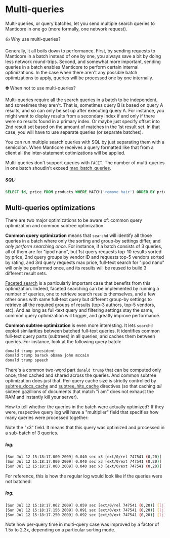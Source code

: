 # Multi-queries

Multi-queries, or query batches, let you send multiple search queries to Manticore in one go (more formally, one network request).

👍 Why use multi-queries?

Generally, it all boils down to performance. First, by sending requests to Manticore in a batch instead of one by one, you always save a bit by doing less network round-trips. Second, and somewhat more important, sending queries in a batch enables Manticore to perform certain internal optimizations. In the case when there aren't any possible batch optimizations to apply, queries will be processed one by one internally.

⛔ When not to use multi-queries?

Multi-queries require all the search queries in a batch to be independent, and sometimes they aren't. That is, sometimes query B is based on query A results, and so can only be set up after executing query A. For instance, you might want to display results from a secondary index if and only if there were no results found in a primary index. Or maybe just specify offset into 2nd result set based on the amount of matches in the 1st result set. In that case, you will have to use separate queries (or separate batches).

<!-- example multi-query 1 -->
You can run multiple search queries with SQL by just separating them with a semicolon. When Manticore receives a query formatted like that from a client all the inter-statement optimizations will be applied.

Multi-queries don't support queries with `FACET`. The number of multi-queries in one batch shoudln't exceed [max_batch_queries](../Server_settings/Searchd.md#max_batch_queries).


<!-- intro -->
##### SQL:

<!-- request SQL -->

```sql
SELECT id, price FROM products WHERE MATCH('remove hair') ORDER BY price DESC; SELECT id, price FROM products WHERE MATCH('remove hair') ORDER BY price ASC
```
<!-- end -->

## Multi-queries optimizations

There are two major optimizations to be aware of: common query optimization and common subtree optimization.

**Common query optimization** means that `searchd` will identify all those queries in a batch where only the sorting and group-by settings differ, and *only perform searching once*. For instance, if a batch consists of 3 queries, all of them are for "ipod nano", but 1st query requests top-10 results sorted by price, 2nd query groups by vendor ID and requests top-5 vendors sorted by rating, and 3rd query requests max price, full-text search for "ipod nano" will only be performed once, and its results will be reused to build 3 different result sets.

[Faceted search](../Searching/Faceted_search.md) is a particularly important case that benefits from this optimization. Indeed, faceted searching can be implemented by running a number of queries, one to retrieve search results themselves, and a few other ones with same full-text query but different group-by settings to retrieve all the required groups of results (top-3 authors, top-5 vendors, etc). And as long as full-text query and filtering settings stay the same, common query optimization will trigger, and greatly improve performance.

**Common subtree optimization** is even more interesting. It lets `searchd` exploit similarities between batched full-text queries. It identifies common full-text query parts (subtrees) in all queries, and caches them between queries. For instance, look at the following query batch:

```bash
donald trump president
donald trump barack obama john mccain
donald trump speech
```

There's a common two-word part `donald trump` that can be computed only once, then cached and shared across the queries. And common subtree optimization does just that. Per-query cache size is strictly controlled by [subtree_docs_cache](../Server_settings/Searchd.md#subtree_docs_cache) and [subtree_hits_cache](../Server_settings/Searchd.md#subtree_hits_cache) directives (so that caching *all* sixteen gazillions of documents that match "i am" does not exhaust the RAM and instantly kill your server).

<!-- example multi-query 2 -->
How to tell whether the queries in the batch were actually optimized? If they were, respective query log will have a "multiplier" field that specifies how many queries were processed together:

Note the "x3" field. It means that this query was optimized and processed in a sub-batch of 3 queries.


<!-- intro -->
##### log:

<!-- request log -->
```bash
[Sun Jul 12 15:18:17.000 2009] 0.040 sec x3 [ext/0/rel 747541 (0,20)] [lj] the
[Sun Jul 12 15:18:17.000 2009] 0.040 sec x3 [ext/0/ext 747541 (0,20)] [lj] the
[Sun Jul 12 15:18:17.000 2009] 0.040 sec x3 [ext/0/ext 747541 (0,20)] [lj] the
```
<!-- end -->

<!-- example multi-query 3 -->
For reference, this is how the regular log would look like if the queries were not batched:


<!-- intro -->
##### log:

<!-- request log -->
```bash
[Sun Jul 12 15:18:17.062 2009] 0.059 sec [ext/0/rel 747541 (0,20)] [lj] the
[Sun Jul 12 15:18:17.156 2009] 0.091 sec [ext/0/ext 747541 (0,20)] [lj] the
[Sun Jul 12 15:18:17.250 2009] 0.092 sec [ext/0/ext 747541 (0,20)] [lj] the
```
<!-- end -->

Note how per-query time in multi-query case was improved by a factor of 1.5x to 2.3x, depending on a particular sorting mode.
